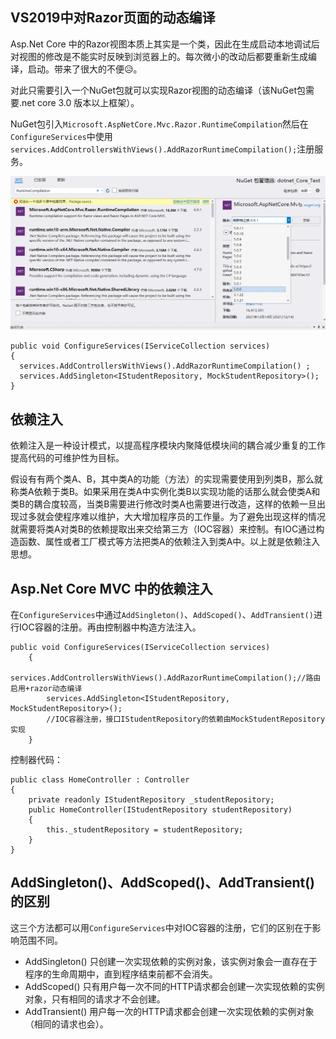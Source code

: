 ## VS2019中对Razor页面的动态编译
  Asp.Net Core 中的Razor视图本质上其实是一个类，因此在生成启动本地调试后对视图的修改是不能实时反映到浏览器上的。每次微小的改动后都要重新生成编译，启动。带来了很大的不便😥。

  对此只需要引入一个NuGet包就可以实现Razor视图的动态编译（该NuGet包需要.net core 3.0 版本以上框架）。

  NuGet包引入`Microsoft.AspNetCore.Mvc.Razor.RuntimeCompilation`然后在`ConfigureServices`中使用`services.AddControllersWithViews().AddRazorRuntimeCompilation();`注册服务。

  ![包引入](img/2021-12-17_1.png)

  ```
public void ConfigureServices(IServiceCollection services)
{
    services.AddControllersWithViews().AddRazorRuntimeCompilation() ;
    services.AddSingleton<IStudentRepository, MockStudentRepository>();
}
  ```

## 依赖注入
依赖注入是一种设计模式，以提高程序模块内聚降低模块间的耦合减少重复的工作提高代码的可维护性为目标。

假设有有两个类A、B，其中类A的功能（方法）的实现需要使用到列类B，那么就称类A依赖于类B。如果采用在类A中实例化类B以实现功能的话那么就会使类A和类B的耦合度较高，当类B需要进行修改时类A也需要进行改造，这样的依赖一旦出现过多就会使程序难以维护，大大增加程序员的工作量。为了避免出现这样的情况就需要将类A对类B的依赖提取出来交给第三方（IOC容器）来控制。有IOC通过构造函数、属性或者工厂模式等方法把类A的依赖注入到类A中。以上就是依赖注入思想。
## Asp.Net Core MVC 中的依赖注入
在`ConfigureServices`中通过`AddSingleton()`、`AddScoped()`、`AddTransient()`进行IOC容器的注册。再由控制器中构造方法注入。
```
public void ConfigureServices(IServiceCollection services)
    {
        services.AddControllersWithViews().AddRazorRuntimeCompilation();//路由启用+razor动态编译
        services.AddSingleton<IStudentRepository, MockStudentRepository>();
        //IOC容器注册，接口IStudentRepository的依赖由MockStudentRepository实现
    }
```
控制器代码：
```
public class HomeController : Controller
{
    private readonly IStudentRepository _studentRepository;
    public HomeController(IStudentRepository studentRepository)
    {
        this._studentRepository = studentRepository;
    }
}
```

## AddSingleton()、AddScoped()、AddTransient()的区别
这三个方法都可以用`ConfigureServices`中对IOC容器的注册，它们的区别在于影响范围不同。
* AddSingleton() 只创建一次实现依赖的实例对象，该实例对象会一直存在于程序的生命周期中，直到程序结束前都不会消失。
* AddScoped() 只有用户每一次不同的HTTP请求都会创建一次实现依赖的实例对象，只有相同的请求才不会创建。
* AddTransient() 用户每一次的HTTP请求都会创建一次实现依赖的实例对象（相同的请求也会）。